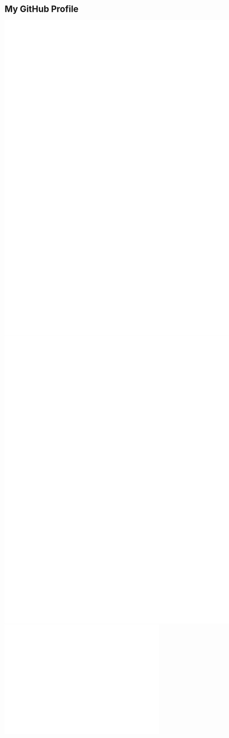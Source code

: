 <html lang="en">
<head>
    <meta charset="UTF-8">
    <meta name="viewport" content="width=device-width, initial-scale=1.0">
    <link rel="stylesheet" href="styles.css">
</head>
<body>

<div class="header">
    <h1>My GitHub Profile</h1>
</div>

<div style="display: inline-flex">
    <img src="metrics.classic.svg"/>
    <img src="metrics.classic.second.svg"/>
</div>
<br>
<div style="display: inline-flex">
    <img src="metrics.plugin.calendar.full.svg"/>
    <img src="metrics.plugin.calendar.full.second.svg"/>
</div>
<br>
<img src="metrics.plugin.leetcode.svg"/>
</body>
</html>
